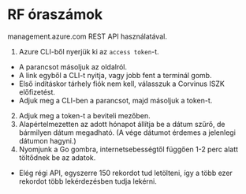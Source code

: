 # RF óraszámok

management.azure.com REST API használatával.

1. Azure CLI-ből nyerjük ki az `access token`-t.
- A parancsot másoljuk az oldalról.
- A link egyből a CLI-t nyitja, vagy jobb fent a terminál gomb.
- Első indításkor tárhely fiók nem kell, válasszuk a Corvinus ISZK előfizetést.
- Adjuk meg a CLI-ben a parancsot, majd másoljuk a token-t.
2. Adjuk meg a token-t a beviteli mezőben.
3. Alapértelmezetten az adott hónapot állítja be a dátum szűrő, de bármilyen dátum megadható. (A vége dátumot érdemes a jelenlegi dátumon hagyni.)
4. Nyomjunk a Go gombra, internetsebességtől függően 1-2 perc alatt töltődnek be az adatok.
- Elég régi API, egyszerre 150 rekordot tud letölteni, így a több ezer rekordot több lekérdezésben tudja lekérni.
